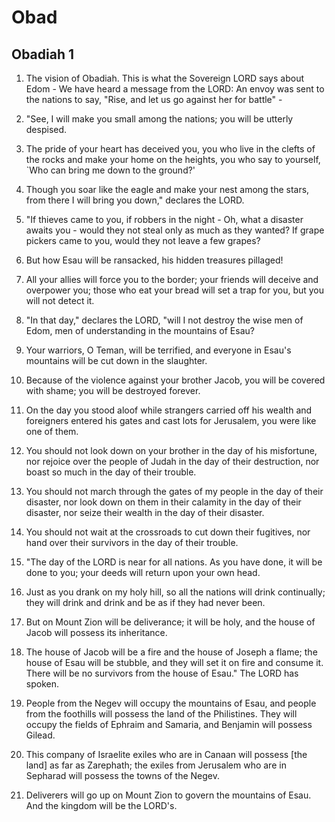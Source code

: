 # Obad

## Obadiah 1

1. The vision of Obadiah. This is what the Sovereign LORD says about Edom - We have heard a message from the LORD: An envoy was sent to the nations to say, "Rise, and let us go against her for battle" -

2. "See, I will make you small among the nations; you will be utterly despised.

3. The pride of your heart has deceived you, you who live in the clefts of the rocks and make your home on the heights, you who say to yourself, `Who can bring me down to the ground?'

4. Though you soar like the eagle and make your nest among the stars, from there I will bring you down," declares the LORD.

5. "If thieves came to you, if robbers in the night - Oh, what a disaster awaits you - would they not steal only as much as they wanted? If grape pickers came to you, would they not leave a few grapes?

6. But how Esau will be ransacked, his hidden treasures pillaged!

7. All your allies will force you to the border; your friends will deceive and overpower you; those who eat your bread will set a trap for you, but you will not detect it.

8. "In that day," declares the LORD, "will I not destroy the wise men of Edom, men of understanding in the mountains of Esau?

9. Your warriors, O Teman, will be terrified, and everyone in Esau's mountains will be cut down in the slaughter.

10. Because of the violence against your brother Jacob, you will be covered with shame; you will be destroyed forever.

11. On the day you stood aloof while strangers carried off his wealth and foreigners entered his gates and cast lots for Jerusalem, you were like one of them.

12. You should not look down on your brother in the day of his misfortune, nor rejoice over the people of Judah in the day of their destruction, nor boast so much in the day of their trouble.

13. You should not march through the gates of my people in the day of their disaster, nor look down on them in their calamity in the day of their disaster, nor seize their wealth in the day of their disaster.

14. You should not wait at the crossroads to cut down their fugitives, nor hand over their survivors in the day of their trouble.

15. "The day of the LORD is near for all nations. As you have done, it will be done to you; your deeds will return upon your own head.

16. Just as you drank on my holy hill, so all the nations will drink continually; they will drink and drink and be as if they had never been.

17. But on Mount Zion will be deliverance; it will be holy, and the house of Jacob will possess its inheritance.

18. The house of Jacob will be a fire and the house of Joseph a flame; the house of Esau will be stubble, and they will set it on fire and consume it. There will be no survivors from the house of Esau." The LORD has spoken.

19. People from the Negev will occupy the mountains of Esau, and people from the foothills will possess the land of the Philistines. They will occupy the fields of Ephraim and Samaria, and Benjamin will possess Gilead.

20. This company of Israelite exiles who are in Canaan will possess [the land] as far as Zarephath; the exiles from Jerusalem who are in Sepharad will possess the towns of the Negev.

21. Deliverers will go up on Mount Zion to govern the mountains of Esau. And the kingdom will be the LORD's.

